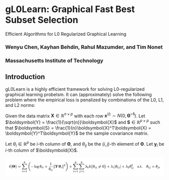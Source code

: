 # gL0Learn: Graphical Fast Best Subset Selection
Efficient Algorithms for L0 Regularized Graphical Learning

### Wenyu Chen, Kayhan Behdin, Rahul Mazumder, and Tim Nonet
### Massachusetts Institute of Technology

## Introduction
gL0Learn is a highly efficient framework for solving L0-regularized graphical learning probelsm. It can (approximately) solve the following problem where the empirical loss is penalized by combinations of the L0, L1, and L2 norms:

Given the data matrix $\boldsymbol{X} \in \mathbb{R}^{n \times p}$ with each row $\boldsymbol{x}^{(i)} \sim N(0,\boldsymbol{\Theta^{-1}})$. 
Let $\boldsymbol{Y} = \frac{1}{\sqrt{n}}\boldsymbol{X}$ and $\boldsymbol{S} \in \mathbb{R}^{p \times p }$ such that $\boldsymbol{S} = \frac{1}{n}\boldsymbol{X}^T\boldsymbol{X} = \boldsymbol{Y}^T\boldsymbol{Y}$ be the sample covariance matrix.

Let $\theta_i \in \mathbb{R}^p$ be $i$-th column of $\boldsymbol{\Theta}$, and $\theta_{ij}$ be the $(i,j)$-th element of $\boldsymbol{\Theta}$. Let $\boldsymbol{y}_i$ be $i$-th column of $\boldsymbold{X}$.

![Alt text](/docs/images/symmetric-pseudo-likelihood-loss-function-with-reguralization.png)
